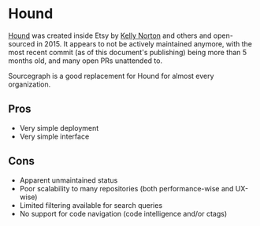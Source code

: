# Hound

[Hound](https://github.com/etsy/hound) was created inside Etsy by [Kelly Norton](https://github.com/kellegous) and others and open-sourced in 2015. It appears to not be actively maintained anymore, with the most recent commit (as of this document's publishing) being more than 5 months old, and many open PRs unattended to.

Sourcegraph is a good replacement for Hound for almost every organization.

## Pros

* Very simple deployment
* Very simple interface

## Cons

* Apparent unmaintained status
* Poor scalability to many repositories (both performance-wise and UX-wise)
* Limited filtering available for search queries
* No support for code navigation (code intelligence and/or ctags)
